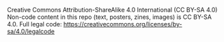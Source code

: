 Creative Commons Attribution-ShareAlike 4.0 International (CC BY-SA 4.0)
Non-code content in this repo (text, posters, zines, images) is CC BY-SA 4.0.
Full legal code: https://creativecommons.org/licenses/by-sa/4.0/legalcode
